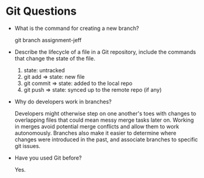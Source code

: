 # Git Questions

- What is the command for creating a new branch?

  git branch assignment-jeff

- Describe the lifecycle of a file in a Git repository, include the commands that change the state of the file.

  1. state: untracked
  2. git add <the untracked file with valid path> => state: new file
  3. git commit => state: added to the local repo
  4. git push => state: synced up to the remote repo (if any)

- Why do developers work in branches?

  Developers might otherwise step on one another's toes with changes to overlapping files that could mean messy merge tasks later on. Working in merges avoid potential merge conflicts and allow them to work autonomously. Branches also make it easier to determine where changes were introduced in the past, and associate branches to specific git issues.

- Have you used Git before?

  Yes.
